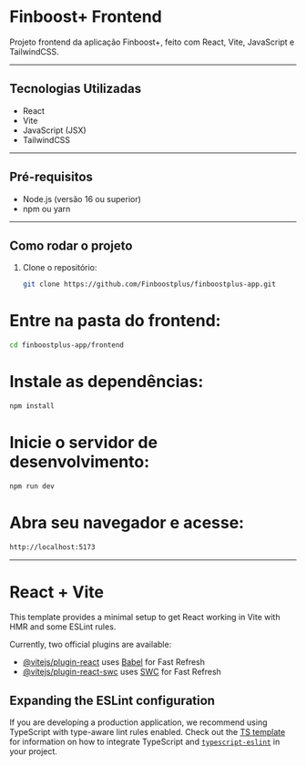 # Finboost+ Frontend

Projeto frontend da aplicação Finboost+, feito com React, Vite, JavaScript e TailwindCSS.

---

## Tecnologias Utilizadas

- React
- Vite
- JavaScript (JSX)
- TailwindCSS

---

## Pré-requisitos

- Node.js (versão 16 ou superior)
- npm ou yarn

---

## Como rodar o projeto

1. Clone o repositório:

   ```bash
   git clone https://github.com/Finboostplus/finboostplus-app.git
   ```

# Entre na pasta do frontend:

```bash
cd finboostplus-app/frontend
```

# Instale as dependências:

```bash
npm install
```

# Inicie o servidor de desenvolvimento:

```bash
npm run dev
```

# Abra seu navegador e acesse:

```bash
http://localhost:5173
```

---

# React + Vite

This template provides a minimal setup to get React working in Vite with HMR and some ESLint rules.

Currently, two official plugins are available:

- [@vitejs/plugin-react](https://github.com/vitejs/vite-plugin-react/blob/main/packages/plugin-react) uses [Babel](https://babeljs.io/) for Fast Refresh
- [@vitejs/plugin-react-swc](https://github.com/vitejs/vite-plugin-react/blob/main/packages/plugin-react-swc) uses [SWC](https://swc.rs/) for Fast Refresh

## Expanding the ESLint configuration

If you are developing a production application, we recommend using TypeScript with type-aware lint rules enabled. Check out the [TS template](https://github.com/vitejs/vite/tree/main/packages/create-vite/template-react-ts) for information on how to integrate TypeScript and [`typescript-eslint`](https://typescript-eslint.io) in your project.
